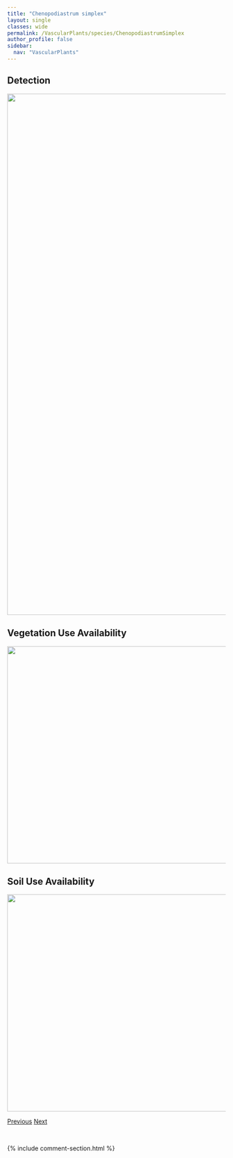 ```yaml
---
title: "Chenopodiastrum simplex"
layout: single
classes: wide
permalink: /VascularPlants/species/ChenopodiastrumSimplex
author_profile: false
sidebar:
  nav: "VascularPlants"
---
```


<h2>Detection</h2>

<a href="https://drive.google.com/uc?export=view&id=19b5wuYZREicEbutvUDM3gC2VLAaKuy13">
<img src="https://drive.google.com/uc?export=view&id=19b5wuYZREicEbutvUDM3gC2VLAaKuy13" height = "1200" width = "800">
</a>


<h2>Vegetation Use Availability</h2>

<a href="https://drive.google.com/uc?export=view&id=12n9mYrT61PsUP5t1E1nP-AlsP6OUIlD2">
<img src="https://drive.google.com/uc?export=view&id=12n9mYrT61PsUP5t1E1nP-AlsP6OUIlD2" height = "500" width = "1000">
</a>


<h2>Soil Use Availability</h2>

<a href="https://drive.google.com/uc?export=view&id=1lFVTcSXnXbClSRk8UXEnDIZNrNfFkfMR">
<img src="https://drive.google.com/uc?export=view&id=1lFVTcSXnXbClSRk8UXEnDIZNrNfFkfMR" height = "500" width = "1000">
</a>


<a href="/DevelopmentWebsite/VascularPlants/species/Chara" class="pagination--pager" title="Chara">Previous</a> <a href="/DevelopmentWebsite/VascularPlants/species/Chenopodium" class="pagination--pager" title="Goosefoots">Next</a>

<p>&nbsp;</p>

{% include comment-section.html %}
